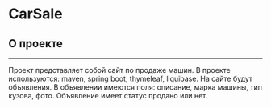 # CarSale

## О проекте

---

Проект представляет собой сайт по продаже машин. В проекте используются: maven, spring boot, thymeleaf, liquibase.
На сайте будут объявления. В объявлении имеются поля: описание, марка машины, тип кузова, фото.
Объявление имеет статус продано или нет.
